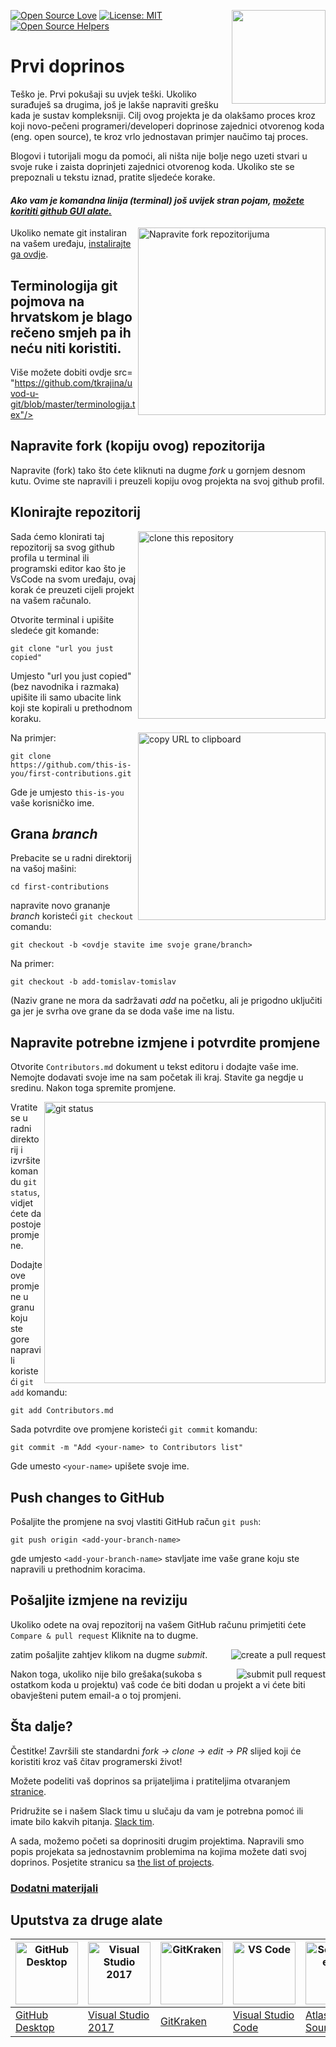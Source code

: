 [![Open Source Love](https://badges.frapsoft.com/os/v1/open-source.svg?v=103)](https://github.com/ellerbrock/open-source-badges/)
[<img align="right" width="150" src="https://firstcontributions.github.io/assets/Readme/join-slack-team.png">](https://join.slack.com/t/firstcontributors/shared_invite/enQtNjkxNzQwNzA2MTMwLTVhMWJjNjg2ODRlNWZhNjIzYjgwNDIyZWYwZjhjYTQ4OTBjMWM0MmFhZDUxNzBiYzczMGNiYzcxNjkzZDZlMDM)
[![License: MIT](https://img.shields.io/badge/License-MIT-green.svg)](https://opensource.org/licenses/MIT)
[![Open Source Helpers](https://www.codetriage.com/roshanjossey/first-contributions/badges/users.svg)](https://www.codetriage.com/roshanjossey/first-contributions)


# Prvi doprinos

Teško je. Prvi pokušaji su uvjek teški. Ukoliko surađuješ sa drugima, još je lakše napraviti grešku kada je sustav kompleksniji. Cilj ovog projekta je da olakšamo proces kroz koji novo-pečeni programeri/developeri doprinose zajednici otvorenog koda (eng. open source), te kroz vrlo jednostavan primjer naučimo taj proces.

Blogovi i tutorijali mogu da pomoći, ali ništa nije bolje nego uzeti stvari u svoje ruke i zaista doprinjeti zajednici otvorenog koda. Ukoliko ste se prepoznali u tekstu iznad, pratite sljedeće korake.


#### *Ako vam je komandna linija (terminal) još uvijek stran pojam, [možete korititi github GUI alate.]( #tutorials-using-other-tools )*

<img align="right" width="300" src="https://firstcontributions.github.io/assets/Readme/fork.png" alt="Napravite fork repozitorijuma" />

Ukoliko nemate git instaliran na vašem uređaju, [instalirajte ga ovdje]( https://help.github.com/articles/set-up-git/).

## Terminologija git pojmova na hrvatskom je blago rečeno smjeh pa ih neću niti koristiti.
Više možete dobiti ovdje src= "https://github.com/tkrajina/uvod-u-git/blob/master/terminologija.tex"/>

## Napravite fork (kopiju ovog) repozitorija

Napravite (fork) tako što ćete kliknuti na dugme *fork* u gornjem desnom kutu. Ovime ste napravili i preuzeli kopiju ovog projekta na svoj github profil.

## Klonirajte repozitorij

<img align="right" width="300" src="https://firstcontributions.github.io/assets/Readme/clone.png" alt="clone this repository" />

Sada ćemo klonirati taj repozitorij sa svog github profila u terminal ili programski editor kao što je VsCode na svom uređaju, ovaj korak će preuzeti cijeli projekt na vašem računalo.

Otvorite terminal i upišite sledeće git komande:

```
git clone "url you just copied"
```
Umjesto "url you just copied" (bez navodnika i razmaka) upišite ili samo ubacite link koji ste kopirali u prethodnom koraku.

<img align="right" width="300" src="https://firstcontributions.github.io/assets/Readme/copy-to-clipboard.png" alt="copy URL to clipboard" />

Na primjer:
```
git clone https://github.com/this-is-you/first-contributions.git
```
Gde je umjesto `this-is-you` vaše korisničko ime.

## Grana *branch*

Prebacite se u radni direktorij na vašoj mašini:
```
cd first-contributions
```
napravite novo grananje *branch* koristeći `git checkout` comandu:
```
git checkout -b <ovdje stavite ime svoje grane/branch>
```

Na primer:
```
git checkout -b add-tomislav-tomislav
```
(Naziv grane ne mora da sadržavati *add* na početku, ali je prigodno uključiti ga jer je svrha ove grane da se doda vaše ime na listu.

## Napravite potrebne izmjene i potvrdite promjene

Otvorite `Contributors.md` dokument u tekst editoru i dodajte vaše ime. Nemojte dodavati svoje ime na sam početak ili kraj. Stavite ga negdje u sredinu. Nakon toga spremite promjene.

<img align="right" width="450" src="https://firstcontributions.github.io/assets/Readme/git-status.png" alt="git status" />

Vratite se u radni direktorij i izvršite komandu `git status`,vidjet ćete da postoje promjene.

Dodajte ove promjene u granu koju ste gore napravili koristeći `git add` komandu:

```
git add Contributors.md
```

Sada potvrdite ove promjene koristeći `git commit` komandu:
```
git commit -m "Add <your-name> to Contributors list"
```
Gde umesto `<your-name>` upišete svoje ime.

## Push changes to GitHub

Pošaljite the promjene na svoj vlastiti GitHub račun `git push`:
```
git push origin <add-your-branch-name>
```
gde umjesto `<add-your-branch-name>` stavljate ime vaše grane koju ste napravili u prethodnim koracima.

## Pošaljite izmjene na reviziju

Ukoliko odete na ovaj repozitorij na vašem GitHub računu primjetiti ćete `Compare & pull request`  Kliknite na to dugme.

<img style="float: right;" src="https://firstcontributions.github.io/assets/Readme/compare-and-pull.png" alt="create a pull request" />

zatim pošaljite zahtjev klikom na dugme *submit*.

<img style="float: right;" src="https://firstcontributions.github.io/assets/Readme/submit-pull-request.png" alt="submit pull request" />

Nakon toga, ukoliko nije bilo grešaka(sukoba s ostatkom koda u projektu) vaš code će biti dodan u projekt a vi ćete biti obavješteni putem email-a o toj promjeni.

## Šta dalje?

Čestitke!  Završili ste standardni _fork -> clone -> edit -> PR_ slijed koji će koristiti kroz vaš čitav programerski život!

Možete podeliti vaš doprinos sa prijateljima i pratiteljima otvaranjem [stranice](https://firstcontributions.github.io/#social-share).

Pridružite se i našem Slack timu u slučaju da vam je potrebna pomoć ili imate bilo kakvih pitanja. [Slack tim](https://join.slack.com/t/firstcontributors/shared_invite/enQtNjkxNzQwNzA2MTMwLTVhMWJjNjg2ODRlNWZhNjIzYjgwNDIyZWYwZjhjYTQ4OTBjMWM0MmFhZDUxNzBiYzczMGNiYzcxNjkzZDZlMDM).

A sada, možemo početi sa doprinositi drugim projektima. Napravili smo popis projekata sa jednostavnim problemima na kojima možete dati svoj doprinos. Posjetite stranicu sa [the list of projects](https://firstcontributions.github.io/#project-list).

### [Dodatni materijali](../additional-material/git_workflow_scenarios/additional-material.md)

## Uputstva za druge alate

|<a href="../github-desktop-tutorial.md"><img alt="GitHub Desktop" src="https://desktop.github.com/images/desktop-icon.svg" width="100"></a>|<a href="../github-windows-vs2017-tutorial.md"><img alt="Visual Studio 2017" src="https://upload.wikimedia.org/wikipedia/commons/c/cd/Visual_Studio_2017_Logo.svg" width="100"></a>|<a href="../gitkraken-tutorial.md"><img alt="GitKraken" src="https://firstcontributions.github.io/assets/Readme/assets/gk-icon.png" width="100"></a>|<a href="../github-windows-vs-code-tutorial.md"><img alt="VS Code" src="https://upload.wikimedia.org/wikipedia/commons/2/2d/Visual_Studio_Code_1.18_icon.svg" width=100></a>|<a href="sourcetree-macos-tutorial.md"><img alt="Sourcetree App" src="https://wac-cdn.atlassian.com/dam/jcr:81b15cde-be2e-4f4a-8af7-9436f4a1b431/Sourcetree-icon-blue.svg" width=100></a>|
|---|---|---|---|---|
|[GitHub Desktop](../gui-tool-tutorials/github-desktop-tutorial.md)|[Visual Studio 2017](../gui-tool-tutorials/github-windows-vs2017-tutorial.md)|[GitKraken](../gui-tool-tutorials/gitkraken-tutorial.md)|[Visual Studio Code](../gui-tool-tutorials/github-windows-vs-code-tutorial.md)|[Atlassian Sourcetree](../gui-tool-tutorials/sourcetree-macos-tutorial.md)|